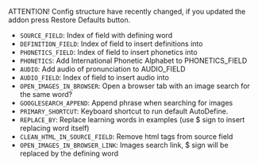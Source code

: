 ATTENTION!
Config structure have recently changed, if you updated the addon press Restore Defaults button.

* `SOURCE_FIELD`: Index of field with defining word
* `DEFINITION_FIELD`: Index of field to insert definitions into
* `PHONETICS_FIELD`: Index of field to insert phonetics into
* `PHONETICS`: Add International Phonetic Alphabet to PHONETICS_FIELD
* `AUDIO`: Add audio of pronunciation to AUDIO_FIELD
* `AUDIO_FIELD`: Index of field to insert audio into
* `OPEN_IMAGES_IN_BROWSER`: Open a browser tab with an image search for the same word?
* `GOOGLESEARCH_APPEND`: Append phrase when searching for images
* `PRIMARY_SHORTCUT`: Keyboard shortcut to run default AutoDefine.
* `REPLACE_BY`: Replace learning words in examples (use $ sign to insert replacing word itself)
* `CLEAN_HTML_IN_SOURCE_FIELD`: Remove html tags from source field
* `OPEN_IMAGES_IN_BROWSER_LINK`: Images search link, $ sign will be replaced by the defining word